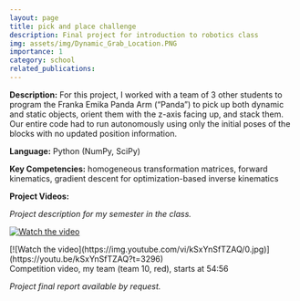 ```yaml
---
layout: page
title: pick and place challenge
description: Final project for introduction to robotics class
img: assets/img/Dynamic_Grab_Location.PNG
importance: 1
category: school
related_publications:
---
```


**Description:** For this project, I worked with a team of 3 other students to program the Franka Emika Panda Arm (“Panda”) to pick up both dynamic and static objects, orient them with the z-axis facing up, and stack them. Our entire code had to run autonomously using only the initial poses of the blocks with no updated position information.

**Language:** Python (NumPy, SciPy)

**Key Competencies:** homogeneous transformation matrices, forward kinematics, gradient descent for optimization-based inverse kinematics

**Project Videos:**

*Project description for my semester in the class.*

[![Watch the video](https://img.youtube.com/vi/0o74lGcMhaA/0.jpg)](https://youtu.be/0o74lGcMhaA)  



<div class="row">
    <div class="col-sm mt-3 mt-md-0">
        [![Watch the video](https://img.youtube.com/vi/kSxYnSfTZAQ/0.jpg)](https://youtu.be/kSxYnSfTZAQ?t=3296)
    </div>
</div>
<div class="caption">
    Competition video, my team (team 10, red), starts at 54:56
</div>

*Project final report available by request.*
